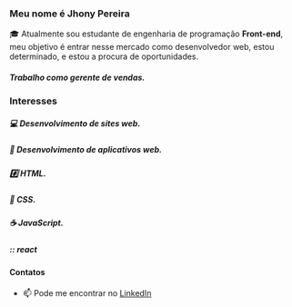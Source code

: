 ### Meu nome é **Jhony Pereira**
:mortar_board: Atualmente sou estudante de engenharia de programação **Front-end**, meu objetivo é entrar nesse mercado como desenvolvedor web, estou determinado, e estou a procura de oportunidades.
##### Trabalho como gerente de vendas.

### Interesses
##### :computer: Desenvolvimento de sites web.
##### :iphone: Desenvolvimento de aplicativos web.
##### :hash: HTML.
##### :nail_care: CSS.
##### :coffee: JavaScript.
##### :: react

#### Contatos
- 📫 Pode me encontrar no [LinkedIn](https://www.linkedin.com/in/jhonypereiraduarte/)

